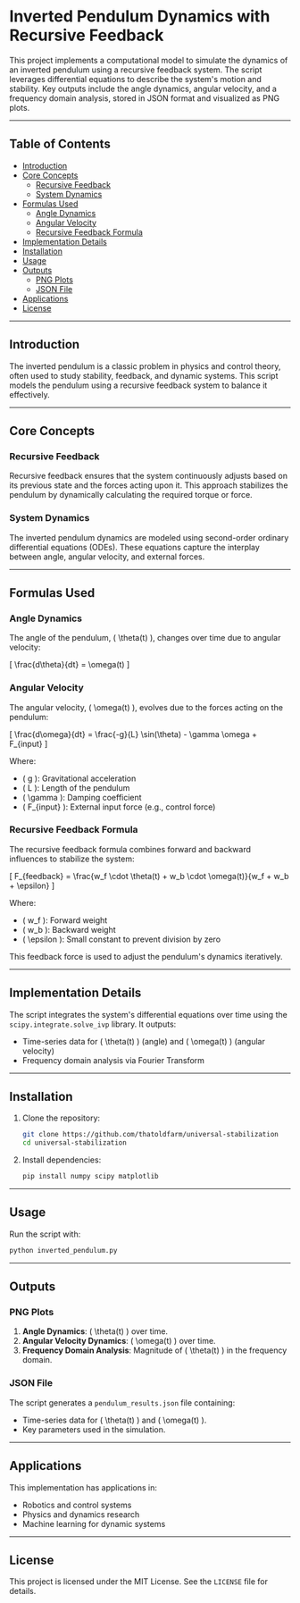 # Inverted Pendulum Dynamics with Recursive Feedback

This project implements a computational model to simulate the dynamics of an inverted pendulum using a recursive feedback system. The script leverages differential equations to describe the system's motion and stability. Key outputs include the angle dynamics, angular velocity, and a frequency domain analysis, stored in JSON format and visualized as PNG plots.

---

## Table of Contents
- [Introduction](#introduction)
- [Core Concepts](#core-concepts)
  - [Recursive Feedback](#recursive-feedback)
  - [System Dynamics](#system-dynamics)
- [Formulas Used](#formulas-used)
  - [Angle Dynamics](#angle-dynamics)
  - [Angular Velocity](#angular-velocity)
  - [Recursive Feedback Formula](#recursive-feedback-formula)
- [Implementation Details](#implementation-details)
- [Installation](#installation)
- [Usage](#usage)
- [Outputs](#outputs)
  - [PNG Plots](#png-plots)
  - [JSON File](#json-file)
- [Applications](#applications)
- [License](#license)

---

## Introduction

The inverted pendulum is a classic problem in physics and control theory, often used to study stability, feedback, and dynamic systems. This script models the pendulum using a recursive feedback system to balance it effectively.

---

## Core Concepts

### Recursive Feedback
Recursive feedback ensures that the system continuously adjusts based on its previous state and the forces acting upon it. This approach stabilizes the pendulum by dynamically calculating the required torque or force.

### System Dynamics
The inverted pendulum dynamics are modeled using second-order ordinary differential equations (ODEs). These equations capture the interplay between angle, angular velocity, and external forces.

---

## Formulas Used

### Angle Dynamics
The angle of the pendulum, \( \theta(t) \), changes over time due to angular velocity:

\[
\frac{d\theta}{dt} = \omega(t)
\]

### Angular Velocity
The angular velocity, \( \omega(t) \), evolves due to the forces acting on the pendulum:

\[
\frac{d\omega}{dt} = \frac{-g}{L} \sin(\theta) - \gamma \omega + F_{input}
\]

Where:
- \( g \): Gravitational acceleration
- \( L \): Length of the pendulum
- \( \gamma \): Damping coefficient
- \( F_{input} \): External input force (e.g., control force)

### Recursive Feedback Formula
The recursive feedback formula combines forward and backward influences to stabilize the system:

\[
F_{feedback} = \frac{w_f \cdot \theta(t) + w_b \cdot \omega(t)}{w_f + w_b + \epsilon}
\]

Where:
- \( w_f \): Forward weight
- \( w_b \): Backward weight
- \( \epsilon \): Small constant to prevent division by zero

This feedback force is used to adjust the pendulum's dynamics iteratively.

---

## Implementation Details

The script integrates the system's differential equations over time using the `scipy.integrate.solve_ivp` library. It outputs:
- Time-series data for \( \theta(t) \) (angle) and \( \omega(t) \) (angular velocity)
- Frequency domain analysis via Fourier Transform

---

## Installation

1. Clone the repository:
   ```bash
   git clone https://github.com/thatoldfarm/universal-stabilization
   cd universal-stabilization
   ```

2. Install dependencies:
   ```bash
   pip install numpy scipy matplotlib
   ```

---

## Usage

Run the script with:
```bash
python inverted_pendulum.py
```

---

## Outputs

### PNG Plots

1. **Angle Dynamics**: \( \theta(t) \) over time.
2. **Angular Velocity Dynamics**: \( \omega(t) \) over time.
3. **Frequency Domain Analysis**: Magnitude of \( \theta(t) \) in the frequency domain.

### JSON File
The script generates a `pendulum_results.json` file containing:
- Time-series data for \( \theta(t) \) and \( \omega(t) \).
- Key parameters used in the simulation.

---

## Applications

This implementation has applications in:
- Robotics and control systems
- Physics and dynamics research
- Machine learning for dynamic systems

---

## License

This project is licensed under the MIT License. See the `LICENSE` file for details.

